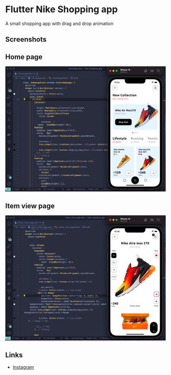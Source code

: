# Flutter Nike Shopping app

A small shopping app with drag and drop animation

## Screenshots

## Home page

![Alt text](assets/screenshots/nike_shop_app_homepage.png)

## Item view page

![Alt text](assets/screenshots/nike_app_view_page.png)

## Links

- [Instagram](https://www.instagram.com/the.coders01/)
